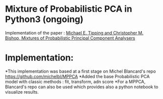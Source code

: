 # Mixture of Probabilistic PCA in Python3 (ongoing)
Implementation of the paper :  <a href="http://www.miketipping.com/papers/met-mppca.pdf"> Michael E. Tipping and Christopher M. Bishop, Mixtures of Probabilistic
Principal Component Analysers</a>


# Implementation:
*This implementation was based at a first stage on Michel Blancard's repo https://github.com/michelbl/MPPCA
*Added the base Probabilistic PCA model with classic methods : fit, transform, adn score
*For a MPPCA, Blancard's repo can also be used which provides also a python notebook to visualize results.

